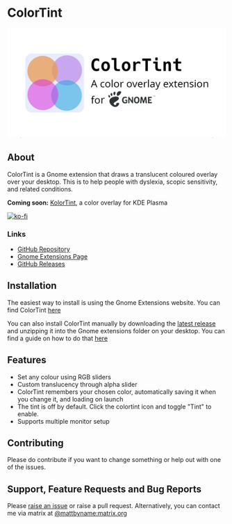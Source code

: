 # ColorTint
![ColorTint Banner](assets/github_social_card.png)
## About
ColorTint is a Gnome extension that draws a translucent coloured overlay over your desktop. This is to help people with dyslexia, scopic sensitivity, and related conditions.

**Coming soon:** [KolorTint](https://github.com/MattByName/kolor-tint), a color overlay for KDE Plasma

[![ko-fi](https://ko-fi.com/img/githubbutton_sm.svg)](https://ko-fi.com/E1E1CFXTK)

### Links
* [GitHub Repository](https://github.com/MattByName/color-tint)
* [Gnome Extensions Page](https://extensions.gnome.org/extension/1789/colortint/)
* [GitHub Releases](https://github.com/MattByName/color-tint/releases)

## Installation
The easiest way to install is using the Gnome Extensions website. You can find ColorTint [here](https://extensions.gnome.org/extension/1789/colortint/)

You can also install ColorTint manually by downloading the [latest release](https://github.com/MattByName/color-tint/releases) and unzipping it into the Gnome extensions folder on your desktop. You can find a guide on how to do that [here](https://www.ubuntubuzz.com/2017/11/how-to-install-manually-gnome-shell-extension.html)

## Features
* Set any colour using RGB sliders
* Custom translucency through alpha slider
* ColorTint remembers your chosen color, automatically saving it when you change it, and loading on launch
* The tint is off by default. Click the colortint icon and toggle "Tint" to enable.
* Supports multiple monitor setup

## Contributing
Please do contribute if you want to change something or help out with one of the issues.

## Support, Feature Requests and Bug Reports

Please [raise an issue](https://github.com/MattByName/color-tint/issues/new) or raise a pull request. Alternatively, you can contact me via matrix at [@mattbyname:matrix.org](https://matrix.to/#/@mattbyname:matrix.org)

